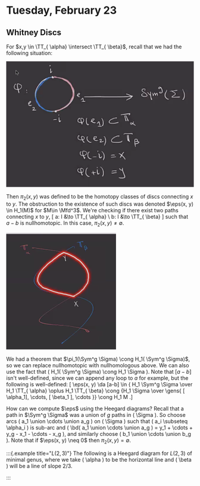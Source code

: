 # Tuesday, February 23

## Whitney Discs 

For $x,y \in \TT_{ \alpha} \intersect \TT_{ \beta}$, recall that we had the following situation:

![Whiteney Disc](figures/image_2021-02-23-11-14-22.png)

Then $\pi_2(x, y)$ was defined to be the homotopy classes of discs connecting $x$ to $y$.
The obstruction to the existence of such discs was denoted $\eps(x, y) \in H_1(M)$ for $M\in \Mfd^3$.
We're checking if there exist two paths connecting $x$ to $y$,
\[
a: I &\to \TT_{ \alpha} \\
b: I &\to \TT_{ \beta}
\]
such that $a-b$ is nullhomotopic.
In this case, $\pi_2(x, y) \neq \emptyset$.

![image_2021-02-23-11-17-30](figures/image_2021-02-23-11-17-30.png)

We had a theorem that $\pi_1(\Sym^g \Sigma) \cong H_1( \Sym^g \Sigma)$, so we can replace nullhomotopic with nullhomologous above.
We can also use the fact that \( H_1( \Sym^g \Sigma) \cong H_1 \Sigma \).
Note that $[a-b]$ isn't well-defined, since we can append any loop to $a$ for example, but the following is well-defined:
\[
\eps(x, y) 
\da [a-b] \in { H_1 \Sym^g \Sigma \over H_1 \TT_{ \alpha} \oplus H_1 \TT_{ \beta} 
\cong {H_1 \Sigma \over \gens{ [ \alpha_1], \cdots, [ \beta_1 ], \cdots }} 
\cong H_1 M 
.\]

How can we compute $\eps$ using the Heegard diagrams?
Recall that a path in $\Sym^g \Sigma$ was a union of $g$ paths in \( \Sigma \).
So choose arcs \( a_1 \union \cdots \union a_g \) on \( \Sigma \) such that \( a_i \subseteq \alpha_i \) is sub-arc and \( \bd( a_1 \union \cdots \union a_g ) = y_1 + \cdots + y_g - x_1 - \cdots - x_g \), and similarly choose \( b_1 \union \cdots \union b_g \).
Note that if $\eps(x, y) \neq 0$ then $\pi_2(x, y) = \emptyset$.


:::{.example title="$L(2, 3)$"}
The following is a Heegard diagram for $L(2, 3)$ of minimal genus, where we take \( \alpha \) to be the horizontal line and \( \beta \) will be a line of slope $2/3$.

:::





